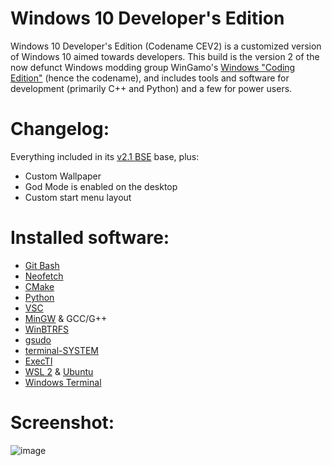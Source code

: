 # Windows 10 Developer's Edition

Windows 10 Developer's Edition (Codename CEV2) is a customized version of Windows 10 aimed towards developers. This build is the version 2 of the now defunct Windows modding group WinGamo's [Windows "Coding Edition"](https://imgur.com/a/iepwBQ4) (hence the codename), and includes tools and software for development (primarily C++ and Python) and a few for power users.

# Changelog:

Everything included in its [v2.1 BSE](https://pastebin.com/iuMPQg76) base, plus:
- Custom Wallpaper
- God Mode is enabled on the desktop
- Custom start menu layout

# Installed software:
- [Git Bash](https://gitforwindows.org/)
- [Neofetch](https://github.com/dylanaraps/neofetch)
- [CMake](https://cmake.org/)
- [Python](https://www.python.org/)
- [VSC](https://code.visualstudio.com/)
- [MinGW](https://sourceforge.net/projects/mingw/) & GCC/G++
- [WinBTRFS](https://github.com/maharmstone/btrfs)
- [gsudo](https://github.com/gerardog/gsudo)
- [terminal-SYSTEM](https://github.com/IveMalfunctioned/NT-Scripts/tree/main/terminal-SYSTEM)
- [ExecTI](https://winaero.com/execti/)
- [WSL 2](https://learn.microsoft.com/en-us/windows/wsl/install) & [Ubuntu](https://apps.microsoft.com/store/detail/ubuntu/9PDXGNCFSCZV)
- [Windows Terminal](https://github.com/microsoft/terminal)

# Screenshot:

![image](https://user-images.githubusercontent.com/20033421/220259790-a0b0b3d6-d57b-488f-8019-54c78dce2eb1.png)
